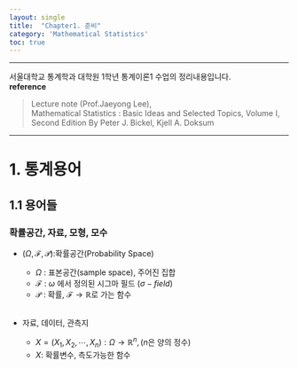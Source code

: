 ```yaml
---
layout: single
title:  "Chapter1. 준비"
category: 'Mathematical Statistics'
toc: true
---
```


---
서울대학교 통계학과 대학원 1학년 통계이론1 수업의 정리내용입니다. <br/>
**reference**
 > Lecture note (Prof.Jaeyong Lee),<br/> Mathematical Statistics : Basic Ideas and Selected Topics, Volume I, Second Edition By Peter J. Bickel, Kjell A. Doksum
---


# 1. 통계용어
## 1.1 용어들

### 확률공간, 자료, 모형, 모수

* $(\Omega,\mathcal{F},\mathcal{P})$:확률공간(Probability Space) 
   - $\Omega$ : 표본공간(sample space), 주어진 집합
   - $\mathcal{F}$ :  $\omega$ 에서 정의된 시그마 필드 $(\sigma - field)$
   - $\mathcal{P}$ : 확률, $\mathcal{F} \rightarrow \mathbb{R}$로 가는 함수  <br/><br/>


* 자료, 데이터, 관측지
   - $X=(X_1, X_2,\cdots,X_n ): \Omega \rightarrow \mathbb{R}^n, (n$은 양의 정수$)$
   - $X$: 확률변수, 측도가능한 함수

 


